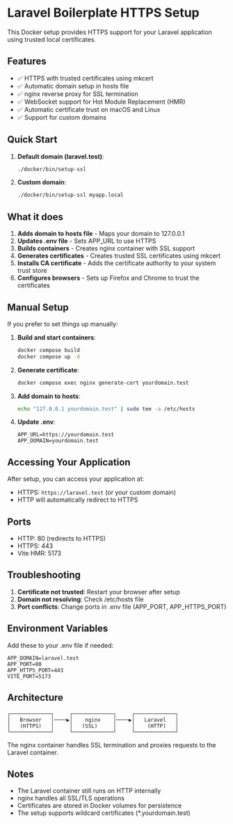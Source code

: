 # Laravel Boilerplate HTTPS Setup

This Docker setup provides HTTPS support for your Laravel application using trusted local certificates.

## Features

- ✅ HTTPS with trusted certificates using mkcert
- ✅ Automatic domain setup in hosts file
- ✅ nginx reverse proxy for SSL termination
- ✅ WebSocket support for Hot Module Replacement (HMR)
- ✅ Automatic certificate trust on macOS and Linux
- ✅ Support for custom domains

## Quick Start

1. **Default domain (laravel.test)**:
   ```bash
   ./docker/bin/setup-ssl
   ```

2. **Custom domain**:
   ```bash
   ./docker/bin/setup-ssl myapp.local
   ```

## What it does

1. **Adds domain to hosts file** - Maps your domain to 127.0.0.1
2. **Updates .env file** - Sets APP_URL to use HTTPS
3. **Builds containers** - Creates nginx container with SSL support
4. **Generates certificates** - Creates trusted SSL certificates using mkcert
5. **Installs CA certificate** - Adds the certificate authority to your system trust store
6. **Configures browsers** - Sets up Firefox and Chrome to trust the certificates

## Manual Setup

If you prefer to set things up manually:

1. **Build and start containers**:
   ```bash
   docker compose build
   docker compose up -d
   ```

2. **Generate certificate**:
   ```bash
   docker compose exec nginx generate-cert yourdomain.test
   ```

3. **Add domain to hosts**:
   ```bash
   echo "127.0.0.1 yourdomain.test" | sudo tee -a /etc/hosts
   ```

4. **Update .env**:
   ```
   APP_URL=https://yourdomain.test
   APP_DOMAIN=yourdomain.test
   ```

## Accessing Your Application

After setup, you can access your application at:
- HTTPS: `https://laravel.test` (or your custom domain)
- HTTP will automatically redirect to HTTPS

## Ports

- HTTP: 80 (redirects to HTTPS)
- HTTPS: 443
- Vite HMR: 5173

## Troubleshooting

1. **Certificate not trusted**: Restart your browser after setup
2. **Domain not resolving**: Check /etc/hosts file
3. **Port conflicts**: Change ports in .env file (APP_PORT, APP_HTTPS_PORT)

## Environment Variables

Add these to your .env file if needed:

```env
APP_DOMAIN=laravel.test
APP_PORT=80
APP_HTTPS_PORT=443
VITE_PORT=5173
```

## Architecture

```
┌─────────────┐     ┌─────────────┐     ┌─────────────┐
│   Browser   │────▶│    nginx    │────▶│   Laravel   │
│   (HTTPS)   │     │   (SSL)     │     │    (HTTP)   │
└─────────────┘     └─────────────┘     └─────────────┘
```

The nginx container handles SSL termination and proxies requests to the Laravel container.

## Notes

- The Laravel container still runs on HTTP internally
- nginx handles all SSL/TLS operations
- Certificates are stored in Docker volumes for persistence
- The setup supports wildcard certificates (*.yourdomain.test)
